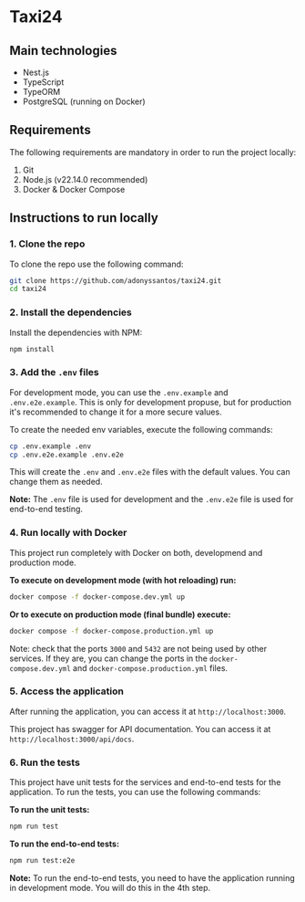 # Taxi24

## Main technologies

- Nest.js
- TypeScript
- TypeORM
- PostgreSQL (running on Docker)

## Requirements

The following requirements are mandatory in order to run the project locally:

1. Git
2. Node.js (v22.14.0 recommended)
3. Docker & Docker Compose

## Instructions to run locally

### 1. Clone the repo

To clone the repo use the following command:

```sh
git clone https://github.com/adonyssantos/taxi24.git
cd taxi24
```

### 2. Install the dependencies

Install the dependencies with NPM:

```sh
npm install
```

### 3. Add the `.env` files

For development mode, you can use the `.env.example` and `.env.e2e.example`. This is only for development propuse, but for production it's recommended to change it for a more secure values.

To create the needed env variables, execute the following commands:

```sh
cp .env.example .env
cp .env.e2e.example .env.e2e
```

This will create the `.env` and `.env.e2e` files with the default values. You can change them as needed.

**Note:** The `.env` file is used for development and the `.env.e2e` file is used for end-to-end testing.

### 4. Run locally with Docker

This project run completely with Docker on both, developmend and production mode.

**To execute on development mode (with hot reloading) run:**

```sh
docker compose -f docker-compose.dev.yml up
```

**Or to execute on production mode (final bundle) execute:**

```sh
docker compose -f docker-compose.production.yml up
```

Note: check that the ports `3000` and `5432` are not being used by other services. If they are, you can change the ports in the `docker-compose.dev.yml` and `docker-compose.production.yml` files.

### 5. Access the application

After running the application, you can access it at `http://localhost:3000`.

This project has swagger for API documentation. You can access it at `http://localhost:3000/api/docs`.

### 6. Run the tests

This project have unit tests for the services and end-to-end tests for the application. To run the tests, you can use the following commands:

**To run the unit tests:**

```sh
npm run test
```

**To run the end-to-end tests:**

```sh
npm run test:e2e
```

**Note:** To run the end-to-end tests, you need to have the application running in development mode. You will do this in the 4th step.
